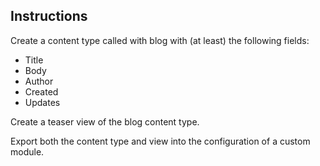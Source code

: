 ## Instructions

Create a content type called with blog with (at least) the following fields:
- Title
- Body
- Author
- Created
- Updates

Create a teaser view of the blog content type.

Export both the content type and view into the configuration of a custom module.

